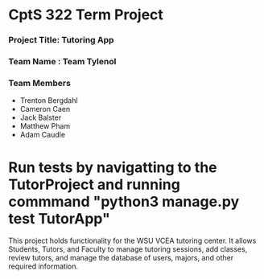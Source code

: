 # CptS 322 Term Project
### Project Title: Tutoring App 
### Team Name :  Team Tylenol
### Team Members 
* Trenton Bergdahl
* Cameron Caen
* Jack Balster
* Matthew Pham
* Adam Caudle

# Run tests by navigatting to the TutorProject and running commmand "python3 manage.py test TutorApp"

This project holds functionality for the WSU VCEA tutoring center. It allows Students, Tutors, and Faculty to manage tutoring sessions, add classes, review tutors,
and manage the database of users, majors, and other required information.

